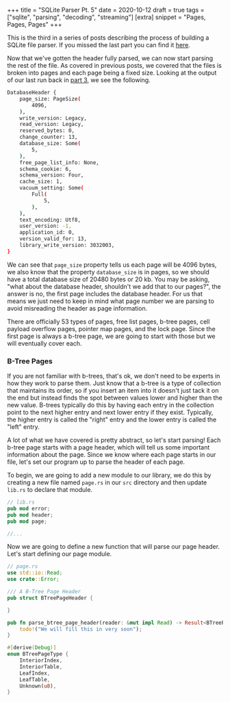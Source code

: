 +++
title = "SQLite Parser Pt. 5"
date = 2020-10-12
draft = true
tags = ["sqlite", "parsing", "decoding", "streaming"]
[extra]
snippet = "Pages, Pages, Pages"
+++

This is the third in a series of posts describing the process of building a SQLite file parser. If
you missed the last part you can find it [here](./sqlite_parser_pt4.md).

Now that we've gotten the header fully parsed, we can now start parsing the rest of the file. As
covered in previous posts, we covered that the files is broken into pages and each page being a
fixed size. Looking at the output of our last run back in [part 3](./sqlite_parser_pt_3.md), we see
the following.

```sh
DatabaseHeader {
    page_size: PageSize(
        4096,
    ),
    write_version: Legacy,
    read_version: Legacy,
    reserved_bytes: 0,
    change_counter: 13,
    database_size: Some(
        5,
    ),
    free_page_list_info: None,
    schema_cookie: 6,
    schema_version: Four,
    cache_size: 1,
    vacuum_setting: Some(
        Full(
            5,
        ),
    ),
    text_encoding: Utf8,
    user_version: -1,
    application_id: 0,
    version_valid_for: 13,
    library_write_version: 3032003,
}

```

We can see that `page_size` property tells us each page will be 4096 bytes, we also know that the
property `database_size` is in pages, so we should have a total database size of 20480 bytes or 20
kb. You may be asking, "what about the database header, shouldn't we add that to our pages?", the
answer is no, the first page includes the database header. For us that means we just need to keep in
mind what page number we are parsing to avoid misreading the header as page information.

There are officially 53 types of pages, free list pages, b-tree pages, cell payload overflow pages,
pointer map pages, and the lock page. Since the first page is always a b-tree page, we are going to
start with those but we will eventually cover each.

### B-Tree Pages

If you are not familiar with b-trees, that's ok, we don't need to be experts in how they work to
parse them. Just know that a b-tree is a type of collection that maintains its order, so if you
insert an item into it doesn't just tack it on the end but instead finds the spot between values
lower and higher than the new value. B-trees typically do this by having each entry in the collection
point to the next higher entry and next lower entry if they exist. Typically, the higher entry is
called the "right" entry and the lower entry is called the "left" entry.

A lot of what we have covered is pretty abstract, so let's start parsing! Each b-tree page starts
with a page header, which will tell us some important information about the page. Since we know
where each page starts in our file, let's set our program up to parse the header of each page.

To begin, we are going to add a new module to our library, we do this by creating a new file
named `page.rs` in our `src` directory and then update `lib.rs` to declare that module.

```rust
// lib.rs
pub mod error;
pub mod header;
pub mod page;

//...
```

Now we are going to define a new function that will parse our page header. Let's start
defining our page module.

```rust
// page.rs
use std::io::Read;
use crate::Error;

/// A B-Tree Page Header
pub struct BTreePageHeader {

}

pub fn parse_btree_page_header(reader: &mut impl Read) -> Result<BTreePageHeader, Error> {
    todo!("We will fill this in very soon");
}

```

```rust
#[derive(Debug)]
enum BTreePageType {
    InteriorIndex,
    InteriorTable,
    LeafIndex,
    LeafTable,
    Unknown(u8),
}

```
